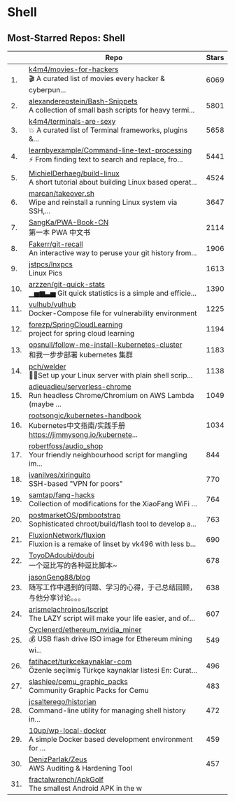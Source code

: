 # Shell

## Most-Starred Repos: Shell

| | Repo | Stars |
|---|---|---|
| 1. | [k4m4/movies-for-hackers](https://github.com/k4m4/movies-for-hackers) <br/>🎬 A curated list of movies every hacker & cyberpun... | 6069 |
| 2. | [alexanderepstein/Bash-Snippets](https://github.com/alexanderepstein/Bash-Snippets) <br/>A collection of small bash scripts for heavy termi... | 5801 |
| 3. | [k4m4/terminals-are-sexy](https://github.com/k4m4/terminals-are-sexy) <br/>💥 A curated list of Terminal frameworks, plugins &... | 5658 |
| 4. | [learnbyexample/Command-line-text-processing](https://github.com/learnbyexample/Command-line-text-processing) <br/>:zap: From finding text to search and replace, fro... | 5441 |
| 5. | [MichielDerhaeg/build-linux](https://github.com/MichielDerhaeg/build-linux) <br/>A short tutorial about building Linux based operat... | 4524 |
| 6. | [marcan/takeover.sh](https://github.com/marcan/takeover.sh) <br/>Wipe and reinstall a running Linux system via SSH,... | 3647 |
| 7. | [SangKa/PWA-Book-CN](https://github.com/SangKa/PWA-Book-CN) <br/>第一本 PWA 中文书 | 2114 |
| 8. | [Fakerr/git-recall](https://github.com/Fakerr/git-recall) <br/>An interactive way to peruse your git history from... | 1906 |
| 9. | [jstpcs/lnxpcs](https://github.com/jstpcs/lnxpcs) <br/>Linux Pics | 1613 |
| 10. | [arzzen/git-quick-stats](https://github.com/arzzen/git-quick-stats) <br/>▁▅▆▃▅ Git quick statistics is a simple and efficie... | 1390 |
| 11. | [vulhub/vulhub](https://github.com/vulhub/vulhub) <br/>Docker-Compose file for vulnerability environment | 1225 |
| 12. | [forezp/SpringCloudLearning](https://github.com/forezp/SpringCloudLearning) <br/>project for spring cloud learning | 1194 |
| 13. | [opsnull/follow-me-install-kubernetes-cluster](https://github.com/opsnull/follow-me-install-kubernetes-cluster) <br/>和我一步步部署 kubernetes 集群 | 1183 |
| 14. | [pch/welder](https://github.com/pch/welder) <br/>👨‍🏭Set up your Linux server with plain shell scrip... | 1138 |
| 15. | [adieuadieu/serverless-chrome](https://github.com/adieuadieu/serverless-chrome) <br/>Run headless Chrome/Chromium on AWS Lambda (maybe ... | 1049 |
| 16. | [rootsongjc/kubernetes-handbook](https://github.com/rootsongjc/kubernetes-handbook) <br/>Kubernetes中文指南/实践手册 https://jimmysong.io/kubernete... | 1034 |
| 17. | [robertfoss/audio_shop](https://github.com/robertfoss/audio_shop) <br/>Your friendly neighbourhood script for mangling im... | 844 |
| 18. | [ivanilves/xiringuito](https://github.com/ivanilves/xiringuito) <br/>SSH-based "VPN for poors" | 770 |
| 19. | [samtap/fang-hacks](https://github.com/samtap/fang-hacks) <br/>Collection of modifications for the XiaoFang WiFi ... | 764 |
| 20. | [postmarketOS/pmbootstrap](https://github.com/postmarketOS/pmbootstrap) <br/>Sophisticated chroot/build/flash tool to develop a... | 763 |
| 21. | [FluxionNetwork/fluxion](https://github.com/FluxionNetwork/fluxion) <br/>Fluxion is a remake of linset by vk496 with less b... | 690 |
| 22. | [ToyoDAdoubi/doubi](https://github.com/ToyoDAdoubi/doubi) <br/>一个逗比写的各种逗比脚本~ | 678 |
| 23. | [jasonGeng88/blog](https://github.com/jasonGeng88/blog) <br/>随写工作中遇到的问题、学习的心得，于己总结回顾，与他分享讨论。。。 | 638 |
| 24. | [arismelachroinos/lscript](https://github.com/arismelachroinos/lscript) <br/>The LAZY script will make your life easier, and of... | 607 |
| 25. | [Cyclenerd/ethereum_nvidia_miner](https://github.com/Cyclenerd/ethereum_nvidia_miner) <br/>💰 USB flash drive ISO image for Ethereum mining wi... | 549 |
| 26. | [fatihacet/turkcekaynaklar-com](https://github.com/fatihacet/turkcekaynaklar-com) <br/>Özenle seçilmiş Türkçe kaynaklar listesi En: Curat... | 496 |
| 27. | [slashiee/cemu_graphic_packs](https://github.com/slashiee/cemu_graphic_packs) <br/>Community Graphic Packs for Cemu | 483 |
| 28. | [jcsalterego/historian](https://github.com/jcsalterego/historian) <br/>Command-line utility for managing shell history in... | 472 |
| 29. | [10up/wp-local-docker](https://github.com/10up/wp-local-docker) <br/>A simple Docker based development environment for ... | 459 |
| 30. | [DenizParlak/Zeus](https://github.com/DenizParlak/Zeus) <br/>AWS Auditing & Hardening Tool | 457 |
| 31. | [fractalwrench/ApkGolf](https://github.com/fractalwrench/ApkGolf) <br/>The smallest Android APK in the w